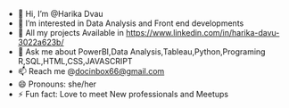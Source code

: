 - 👋 Hi, I’m @Harika Dvau
- 👀 I’m interested in Data Analysis and Front end developments
- 🌱 All my projects Available in https://www.linkedin.com/in/harika-davu-3022a623b/
- 💞️ Ask me about PowerBI,Data Analysis,Tableau,Python,Programing R,SQL,HTML,CSS,JAVASCRIPT
- 📫 Reach me @docinbox66@gmail.com
- 😄 Pronouns: she/her
- ⚡ Fun fact: Love to meet New professionals and Meetups

<!---
PetalAndPaws/PetalAndPaws is a ✨ special ✨ repository because its `README.md` (this file) appears on your GitHub profile.
You can click the Preview link to take a look at your changes.
--->
